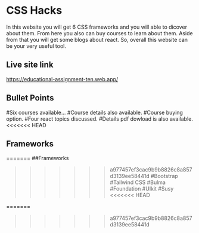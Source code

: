 
# CSS Hacks
In this website you will get 6 CSS frameworks and you will able to dicover about them. From here you also can buy courses to learn about them. Aside from that you will get some blogs about react. So, overall this website can be your very useful tool.

## Live site link
https://educational-assignment-ten.web.app/
## Bullet Points
#Six courses available...
#Course details also available.
#Course buying option.
#Four react topics discussed.
#Details pdf dowload is also available.
<<<<<<< HEAD
## Frameworks

=======
##Frameworks
>>>>>>> a977457ef3cac9b9b8826c8a857d3139ee58441d
#Bootstrap
#Tailwind CSS
#Bulma
#Foundation
#UIkit
#Susy
<<<<<<< HEAD

=======
>>>>>>> a977457ef3cac9b9b8826c8a857d3139ee58441d
